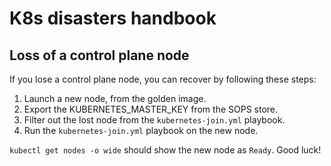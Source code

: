 # K8s disasters handbook

## Loss of a control plane node

If you lose a control plane node, you can recover by following these steps:

1. Launch a new node, from the golden image.
2. Export the KUBERNETES_MASTER_KEY from the SOPS store.
3. Filter out the lost node from the `kubernetes-join.yml` playbook.
4. Run the `kubernetes-join.yml` playbook on the new node.

`kubectl get nodes -o wide` should show the new node as `Ready`. Good luck!